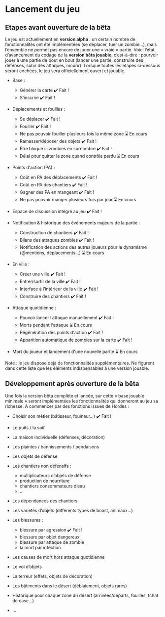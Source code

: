 # Lancement du jeu

## Etapes avant ouverture de la bêta
Le jeu est actuellement en **version alpha** : un certain nombre de fonctionnalités ont été implémentées (se déplacer, tuer un zombie…), mais l’ensemble ne permet pas encore de jouer une « vraie » partie. Voici l’état d’avancement du codage de la **version bêta jouable**, c’est-à-dire : pourvoir jouer à une partie de bout en bout (lancer une partie, construire des défenses, subir des attaques, mourir). Lorsque toutes les étapes ci-dessous seront cochées, le jeu sera officiellement ouvert et jouable.

* Base :
    - Générer la carte ✔️ Fait !
    - S’inscrire ✔️ Fait !
    
* Déplacements et fouilles :
    - Se déplacer ✔️ Fait !
    - Fouiller ✔️ Fait !
    - Ne pas pouvoir fouiller plusieurs fois la même zone ⌛ En cours
    - Ramasser/déposer des objets ✔️ Fait !
    - Être bloqué si zombies en surnombre ✔️ Fait !
    - Délai pour quitter la zone quand contrôle perdu ⌛ En cours

* Points d'action (PA) :
    - Coût en PA des déplacements ✔️ Fait !
    - Coût en PA des chantiers ✔️ Fait !
    - Gagner des PA en mangeant ✔️ Fait !
    - Ne pas pouvoir manger plusieurs fois par jour ⌛ En cours

* Espace de discussion intégré au jeu ✔️ Fait !

* Notification & historique des événements majeurs de la partie :
    - Construction de chantiers ✔️ Fait !
    - Bilans des attaques zombies ✔️ Fait !
    - Notification des actions des autres joueurs pour le dynamisme (@mentions, déplacements…) ⌛ En cours

* En ville :
    - Créer une ville ✔️ Fait !
    - Entrer/sortir de la ville ✔️ Fait !
    - Interface à l’intérieur de la ville ✔️ Fait !
    - Construire des chantiers ✔️ Fait !

* Attaque quotidienne :
    - Pouvoir lancer l’attaque manuellement ✔️ Fait !
    - Morts pendant l'attaque ⌛ En cours
    - Régénération des points d'action ✔️ Fait !
    - Apparition automatique de zombies sur la carte ✔️ Fait !

* Mort du joueur et lancement d'une nouvelle partie ⌛ En cours

Note : le jeu dispose déjà de fonctionnalités supplémentaires. Ne figurent dans cette liste que les éléments indispensables à une version jouable.


## Développement après ouverture de la bêta

Une fois la version bêta complète et lancée, sur cette « base jouable minimale » seront implémentées les fonctionnalités qui donneront au jeu sa richesse. A commencer par des fonctions issues de Hordes :

* Choisir son métier (bâtisseur, fouineur...)  ✔️ Fait !
* Le puits / la soif
* La maison individuelle (défenses, décoration)
* Les plaintes / bannissements / pendaisons
* Les objets de défense
* Les chantiers non défensifs :
    - multiplicateurs d’objets de défense
    - production de nourriture
    - chantiers consommateurs d’eau
    - …
* Les dépendances des chantiers
* Les variétés d’objets (différents types de boost, animaux…)
* Les blessures :
    - blessure par agression ✔️ Fait !
    - blessure par objet dangereux
    - blessure par attaque de zombie
    - la mort par infection

* Les causes de mort hors attaque quotidienne
* Le vol d’objets
* La terreur (effets, objets de décoration)
* Les bâtiments dans le désert (déblaiement, objets rares)
* Historique pour chaque zone du désert (arrivées/départs, fouilles, tchat de case…)
* …

 

 
